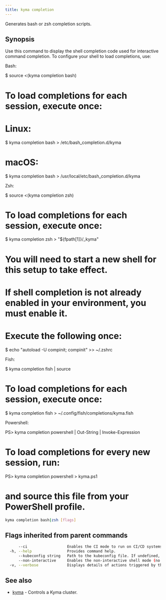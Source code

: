 ```yaml
---
title: kyma completion
---
```


Generates bash or zsh completion scripts.

## Synopsis

Use this command to display the shell completion code used for interactive command completion. 
To configure your shell to load completions, use:

Bash:

  $ source <(kyma completion bash)

  # To load completions for each session, execute once:
  # Linux:
  $ kyma completion bash > /etc/bash_completion.d/kyma
  # macOS:
  $ kyma completion bash > /usr/local/etc/bash_completion.d/kyma

Zsh:

  $ source <(kyma completion zsh)

  # To load completions for each session, execute once:
  $ kyma completion zsh > "${fpath[1]}/_kyma"

  # You will need to start a new shell for this setup to take effect.

  # If shell completion is not already enabled in your environment, you must enable it.
  # Execute the following once:

  $ echo "autoload -U compinit; compinit" >> ~/.zshrc

Fish:

  $ kyma completion fish | source

  # To load completions for each session, execute once:
  $ kyma completion fish > ~/.config/fish/completions/kyma.fish

Powershell:

  PS> kyma completion powershell | Out-String | Invoke-Expression

  # To load completions for every new session, run:
  PS> kyma completion powershell > kyma.ps1
  # and source this file from your PowerShell profile.


```bash
kyma completion bash|zsh [flags]
```

## Flags inherited from parent commands

```bash
      --ci                  Enables the CI mode to run on CI/CD systems. It avoids any user interaction (such as no dialog prompts) and ensures that logs are formatted properly in log files (such as no spinners for CLI steps).
  -h, --help                Provides command help.
      --kubeconfig string   Path to the kubeconfig file. If undefined, Kyma CLI uses the KUBECONFIG environment variable, or falls back "/$HOME/.kube/config".
      --non-interactive     Enables the non-interactive shell mode (no colorized output, no spinner)
  -v, --verbose             Displays details of actions triggered by the command.
```

## See also

* [kyma](#kyma-kyma)	 - Controls a Kyma cluster.

